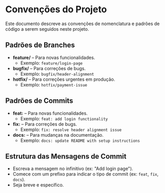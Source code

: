 # Convenções do Projeto

Este documento descreve as convenções de nomenclatura e padrões de código a serem seguidos neste projeto.

## Padrões de Branches
- **feature/** – Para novas funcionalidades.
  - Exemplo: `feature/login-page`
- **bugfix/** – Para correções de bugs.
  - Exemplo: `bugfix/header-alignment`
- **hotfix/** – Para correções urgentes em produção.
  - Exemplo: `hotfix/payment-issue`
  
## Padrões de Commits
- **feat:** – Para novas funcionalidades.
  - Exemplo: `feat: add login functionality`
- **fix:** – Para correções de bugs.
  - Exemplo: `fix: resolve header alignment issue`
- **docs:** – Para mudanças na documentação.
  - Exemplo: `docs: update README with setup instructions`

## Estrutura das Mensagens de Commit
- Escreva a mensagem no infinitivo (ex: "Add login page").
- Comece com um prefixo para indicar o tipo de commit (ex: `feat`, `fix`, `docs`).
- Seja breve e específico.
